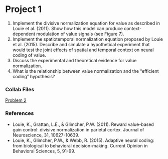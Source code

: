 # Project 1
1. Implement the divisive normalization equation for value as described in Louie et al. (2011). Show how this model can produce context-dependent modulation of value signals (see Figure 7).
2. Implement the spatiotemporal normalization equation proposed by Louie et al. (2015). Describe and simulate a hypothetical experiment that would test the joint effects of spatial and temporal context on neural coding of value.
3. Discuss the experimental and theoretical evidence for value normalization.
4. What is the relationship between value normalization and the “efficient coding” hypothesis?



### Collab Files

[Problem 2](https://colab.research.google.com/drive/1RQHRe4OblhUrRrDVrg6AvWPQxUEBIU7Q)



### References

- Louie, K., Grattan, L.E., & Glimcher, P.W. (2011). Reward value-based gain control: divisive normalization in parietal cortex. Journal of Neuroscience, 31, 10627-10639.
- Louie, K., Glimcher, P.W., & Webb, R. (2015). Adaptive neural coding: from biological to behavioral decision-making. Current Opinion in Behavioral Sciences, 5, 91-99.


